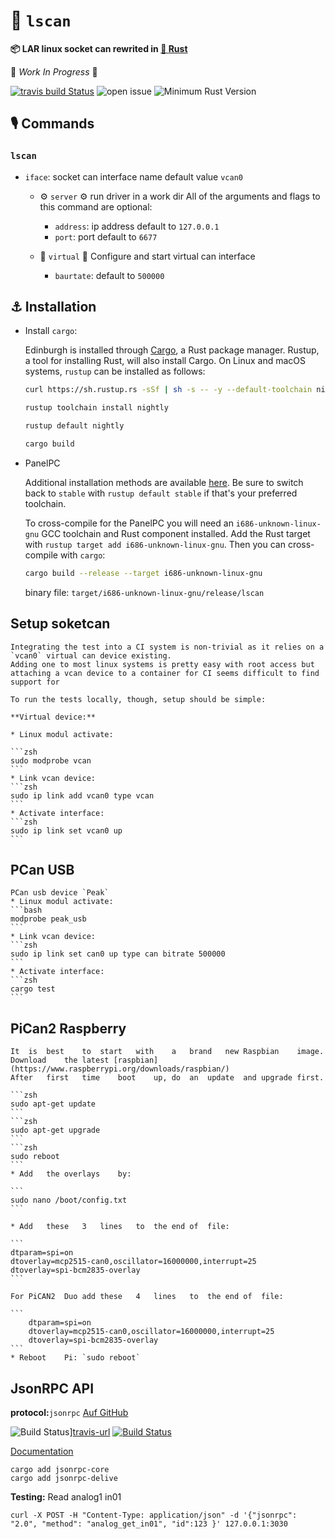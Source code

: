 #  :electric_plug: `lscan`

 **📦  LAR linux socket can rewrited in [🦀 **Rust**](https://github.com/lar-rs/lscan)**

🚧 _Work In Progress_ 🚧

[![travis build Status](https://travis-ci.com/lar-rs/lscan.svg?branch=master)](https://travis-ci.com/lar-rs/lscan)
![open issue][issue]
![Minimum Rust Version][min-rust-badge]


## 🎙️ Commands

### `lscan`

- `iface`: socket can interface name default value `vcan0`

    - ⚙️ `server`
    ⚙️ run driver in a work dir
    All of the arguments and flags to this command are optional:
        - `address`: ip address default to `127.0.0.1`
        - `port`:  port default to `6677`

    - 🔧 `virtual`
    🔩 Configure and start virtual can interface 
        - `baurtate`: default to `500000`


## ⚓ Installation

* Install `cargo`:

    Edinburgh is installed through [Cargo](https://github.com/rust-lang/cargo#compiling-from-source), a Rust package manager. Rustup, a tool for installing Rust, will also install Cargo. On Linux and macOS systems, `rustup` can be installed as follows:

    ```zsh
    curl https://sh.rustup.rs -sSf | sh -s -- -y --default-toolchain nightly
    ```
    ```zsh
    rustup toolchain install nightly
    ```
    ```zsh
    rustup default nightly
    ```
    ```zsh
    cargo build
    ```

* PanelPC 

    Additional installation methods are available [here](https://forge.rust-lang.org/other-installation-methods.html).
    Be sure to switch back to `stable` with `rustup default stable` if that's your preferred toolchain.

    To cross-compile for the PanelPC you will need an
    `i686-unknown-linux-gnu` GCC toolchain and Rust component installed. Add the Rust target
    with `rustup target add i686-unknown-linux-gnu`. Then you can
    cross-compile with `cargo`:

    ```zsh
    cargo build --release --target i686-unknown-linux-gnu
    ```

    binary file: `target/i686-unknown-linux-gnu/release/lscan`


## Setup soketcan


    Integrating the test into a CI system is non-trivial as it relies on a `vcan0` virtual can device existing.
    Adding one to most linux systems is pretty easy with root access but attaching a vcan device to a container for CI seems difficult to find support for
    
    To run the tests locally, though, setup should be simple:

    **Virtual device:**

    * Linux modul activate:

    ```zsh
    sudo modprobe vcan
    ```
    * Link vcan device: 
    ```zsh
    sudo ip link add vcan0 type vcan
    ```
    * Activate interface:
    ```zsh
    sudo ip link set vcan0 up
    ```

## PCan USB

    PCan usb device `Peak`
    * Linux modul activate:
    ```bash
    modprobe peak_usb 
    ```
    * Link vcan device: 
    ```zsh
    sudo ip link set can0 up type can bitrate 500000
    ```
    * Activate interface:
    ```zsh
    cargo test
    ``` 

## PiCan2 Raspberry

    It	is	best	to	start	with	a	brand	new	Raspbian	image.	Download	the	latest [raspbian](https://www.raspberrypi.org/downloads/raspbian/)
    After	first	time	boot	up,	do	an	update	and	upgrade	first.

    ```zsh
    sudo apt-get update
    ```
    ```zsh
    sudo apt-get upgrade
    ```
    ```zsh
    sudo reboot
    ```
    * Add	the	overlays	by:

    ```
    sudo nano /boot/config.txt
    ```
    
    * Add	these	3	lines	to	the	end	of	file:

    ``` 
    dtparam=spi=on
    dtoverlay=mcp2515-can0,oscillator=16000000,interrupt=25
    dtoverlay=spi-bcm2835-overlay
    ```

    For	PiCAN2	Duo	add	these	4	lines	to	the	end	of	file:

    ```
        dtparam=spi=on
        dtoverlay=mcp2515-can0,oscillator=16000000,interrupt=25
        dtoverlay=spi-bcm2835-overlay
    ```
    * Reboot	Pi: `sudo reboot`


## JsonRPC API

**protocol:**`jsonrpc`
[Auf GitHub](https://github.com/paritytech/jsonrpc/)

![Build Status][travis-image]][travis-url]
[![Build Status][appveyor-image]][appveyor-url]

[Documentation](http://paritytech.github.io/jsonrpc/)

[travis-image]: https://travis-ci.org/paritytech/jsonrpc.svg?branch=master
[travis-url]: https://travis-ci.org/paritytech/jsonrpc
[appveyor-image]: https://ci.appveyor.com/api/projects/status/github/paritytech/jsonrpc?svg=true
[appveyor-url]: https://ci.appveyor.com/project/paritytech/jsonrpc/branch/master

```shell
cargo add jsonrpc-core
cargo add jsonrpc-delive
```

**Testing:**
Read analog1 in01
```
curl -X POST -H "Content-Type: application/json" -d '{"jsonrpc": "2.0", "method": "analog_get_in01", "id":123 }' 127.0.0.1:3030
```




<!-- Badges -->
[irc]:          https://webirc.hackint.org/#irc://irc.hackint.org/#lar
[issue]: https://img.shields.io/github/issues/lar-rs/lscan?style=flat-square
[min-rust-badge]: https://img.shields.io/badge/rustc-1.38+-blue.svg
